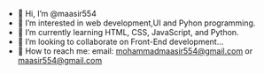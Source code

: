 - 👋 Hi, I’m @maasir554
- 👀 I’m interested in web development,UI and Pyhon programming.
- 🌱 I’m currently learning HTML, CSS, JavaScript, and Python.
- 💞️ I’m looking to collaborate on Front-End development...
- 📧 How to reach me: email: mohammadmaasir554@gmail.com or maasir554@gmail.com

<!---
maasir554/maasir554 is a ✨ special ✨ repository because its `README.md` (this file) appears on your GitHub profile.
You can click the Preview link to take a look at your changes.
--->
